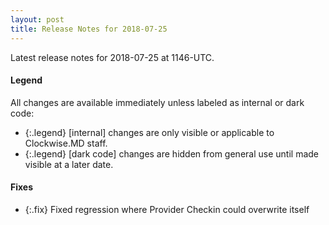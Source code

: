 ```yaml
---
layout: post
title: Release Notes for 2018-07-25
---
```


Latest release notes for 2018-07-25 at 1146-UTC.

<div class='legend' markdown='1'>

#### Legend

All changes are available immediately unless labeled as internal or dark code:

- {:.legend} [internal] changes are only visible or applicable to Clockwise.MD staff.
- {:.legend} [dark code] changes are hidden from general use until made visible at a later date.

</div>


<div class='fixes' markdown='1'>

#### Fixes

- {:.fix} Fixed regression where Provider Checkin could overwrite itself

</div>
